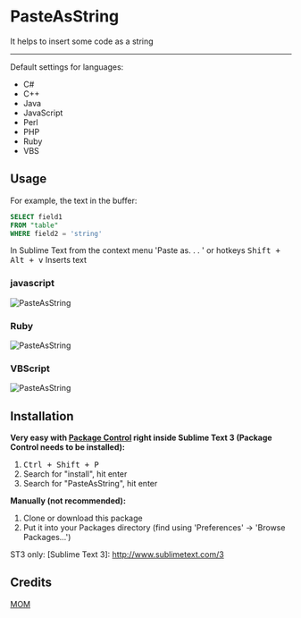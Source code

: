 PasteAsString
=============

It helps to insert some code as a string

----

Default settings for languages:

+ C#
+ C++
+ Java
+ JavaScript
+ Perl
+ PHP
+ Ruby
+ VBS


Usage
-----

For example, the text in the buffer:
```sql
SELECT field1
FROM "table"
WHERE field2 = 'string'
```

In Sublime Text from the context menu 'Paste as. . . ' or hotkeys <kbd>Shift + Alt + v</kbd>
Inserts text

### javascript
![PasteAsString](https://raw.github.com/mom1/PasteAsString/master/img/javascript.png)

### Ruby
![PasteAsString](https://raw.github.com/mom1/PasteAsString/master/img/ruby.png)

### VBScript
![PasteAsString](https://raw.github.com/mom1/PasteAsString/master/img/vbs.png)

Installation
------------

**Very easy with [Package Control](http://wbond.net/sublime_packages/package_control) right inside Sublime Text 3 (Package Control needs to be installed):**

1.  <kbd>Ctrl + Shift + P</kbd>
2.  Search for "install", hit enter
3.  Search for "PasteAsString", hit enter

**Manually (not recommended):**

1.  Clone or download this package
2.  Put it into your Packages directory (find using 'Preferences' -> 'Browse Packages...')

ST3 only:
  [Sublime Text 3]: http://www.sublimetext.com/3

Credits
-----
[MOM](https://github.com/mom1)
